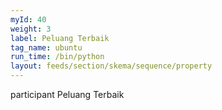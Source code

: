 ```yaml
---
myId: 40
weight: 3
label: Peluang Terbaik
tag_name: ubuntu
run_time: /bin/python
layout: feeds/section/skema/sequence/property
---
```

participant Peluang Terbaik

